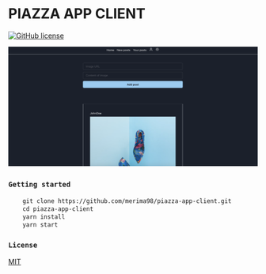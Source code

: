 # PIAZZA APP CLIENT

[![GitHub license](https://img.shields.io/badge/license-MIT-blue.svg)](https://github.com/merima98/piazza-app-client/blob/main/LICENSE)

![Screenshot](docs/images/screenshot.png)

### `Getting started`

```
    git clone https://github.com/merima98/piazza-app-client.git
    cd piazza-app-client
    yarn install
    yarn start
```

### `License`

[MIT](./LICENSE)
